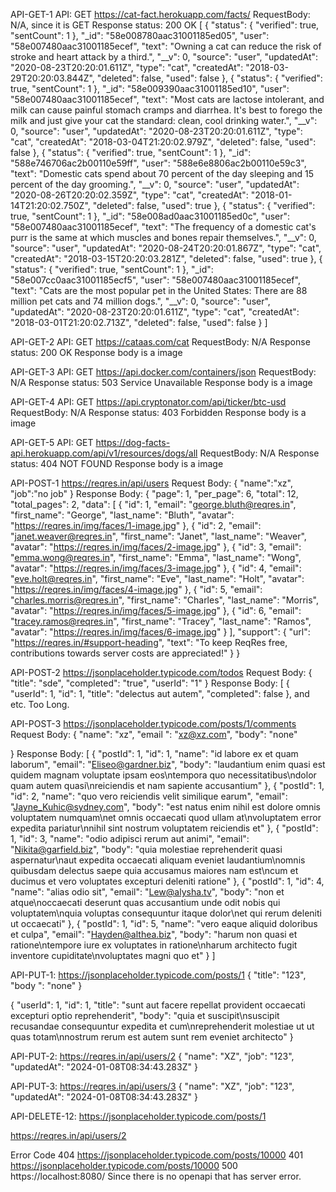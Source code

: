 API-GET-1
API: GET https://cat-fact.herokuapp.com/facts/
RequestBody: N/A, since it is GET
Response status: 200 OK
[
{
"status": {
"verified": true,
"sentCount": 1
},
"_id": "58e008780aac31001185ed05",
"user": "58e007480aac31001185ecef",
"text": "Owning a cat can reduce the risk of stroke and heart attack by a third.",
"__v": 0,
"source": "user",
"updatedAt": "2020-08-23T20:20:01.611Z",
"type": "cat",
"createdAt": "2018-03-29T20:20:03.844Z",
"deleted": false,
"used": false
},
{
"status": {
"verified": true,
"sentCount": 1
},
"_id": "58e009390aac31001185ed10",
"user": "58e007480aac31001185ecef",
"text": "Most cats are lactose intolerant, and milk can cause painful stomach cramps and diarrhea. It's best to forego the milk and just give your cat the standard: clean, cool drinking water.",
"__v": 0,
"source": "user",
"updatedAt": "2020-08-23T20:20:01.611Z",
"type": "cat",
"createdAt": "2018-03-04T21:20:02.979Z",
"deleted": false,
"used": false
},
{
"status": {
"verified": true,
"sentCount": 1
},
"_id": "588e746706ac2b00110e59ff",
"user": "588e6e8806ac2b00110e59c3",
"text": "Domestic cats spend about 70 percent of the day sleeping and 15 percent of the day grooming.",
"__v": 0,
"source": "user",
"updatedAt": "2020-08-26T20:20:02.359Z",
"type": "cat",
"createdAt": "2018-01-14T21:20:02.750Z",
"deleted": false,
"used": true
},
{
"status": {
"verified": true,
"sentCount": 1
},
"_id": "58e008ad0aac31001185ed0c",
"user": "58e007480aac31001185ecef",
"text": "The frequency of a domestic cat's purr is the same at which muscles and bones repair themselves.",
"__v": 0,
"source": "user",
"updatedAt": "2020-08-24T20:20:01.867Z",
"type": "cat",
"createdAt": "2018-03-15T20:20:03.281Z",
"deleted": false,
"used": true
},
{
"status": {
"verified": true,
"sentCount": 1
},
"_id": "58e007cc0aac31001185ecf5",
"user": "58e007480aac31001185ecef",
"text": "Cats are the most popular pet in the United States: There are 88 million pet cats and 74 million dogs.",
"__v": 0,
"source": "user",
"updatedAt": "2020-08-23T20:20:01.611Z",
"type": "cat",
"createdAt": "2018-03-01T21:20:02.713Z",
"deleted": false,
"used": false
}
]

API-GET-2
API: GET https://cataas.com/cat
RequestBody: N/A
Response status: 200 OK
Response body is a image

API-GET-3
API: GET https://api.docker.com/containers/json
RequestBody: N/A
Response status: 503 Service Unavailable
Response body is a image

API-GET-4
API: GET https://api.cryptonator.com/api/ticker/btc-usd
RequestBody: N/A
Response status: 403 Forbidden
Response body is a image

API-GET-5
API: GET https://dog-facts-api.herokuapp.com/api/v1/resources/dogs/all
RequestBody: N/A
Response status: 404 NOT FOUND
Response body is a image

API-POST-1
https://reqres.in/api/users
Request Body:
{
"name":"xz",
"job":"no job"
}
Response Body:
{
"page": 1,
"per_page": 6,
"total": 12,
"total_pages": 2,
"data": [
{
"id": 1,
"email": "george.bluth@reqres.in",
"first_name": "George",
"last_name": "Bluth",
"avatar": "https://reqres.in/img/faces/1-image.jpg"
},
{
"id": 2,
"email": "janet.weaver@reqres.in",
"first_name": "Janet",
"last_name": "Weaver",
"avatar": "https://reqres.in/img/faces/2-image.jpg"
},
{
"id": 3,
"email": "emma.wong@reqres.in",
"first_name": "Emma",
"last_name": "Wong",
"avatar": "https://reqres.in/img/faces/3-image.jpg"
},
{
"id": 4,
"email": "eve.holt@reqres.in",
"first_name": "Eve",
"last_name": "Holt",
"avatar": "https://reqres.in/img/faces/4-image.jpg"
},
{
"id": 5,
"email": "charles.morris@reqres.in",
"first_name": "Charles",
"last_name": "Morris",
"avatar": "https://reqres.in/img/faces/5-image.jpg"
},
{
"id": 6,
"email": "tracey.ramos@reqres.in",
"first_name": "Tracey",
"last_name": "Ramos",
"avatar": "https://reqres.in/img/faces/6-image.jpg"
}
],
"support": {
"url": "https://reqres.in/#support-heading",
"text": "To keep ReqRes free, contributions towards server costs are appreciated!"
}
}

API-POST-2
https://jsonplaceholder.typicode.com/todos
Request Body:
{
"title": "sde",
"completed": "true",
"userId": "1"
}
Response Body:
[
{
"userId": 1,
"id": 1,
"title": "delectus aut autem",
"completed": false
},
and etc. Too Long.

API-POST-3
https://jsonplaceholder.typicode.com/posts/1/comments
Request Body:
{
"name": "xz",
"email ": "xz@xz.com",
"body": "none"

}
Response Body:
[
{
"postId": 1,
"id": 1,
"name": "id labore ex et quam laborum",
"email": "Eliseo@gardner.biz",
"body": "laudantium enim quasi est quidem magnam voluptate ipsam eos\ntempora quo necessitatibus\ndolor quam autem quasi\nreiciendis et nam sapiente accusantium"
},
{
"postId": 1,
"id": 2,
"name": "quo vero reiciendis velit similique earum",
"email": "Jayne_Kuhic@sydney.com",
"body": "est natus enim nihil est dolore omnis voluptatem numquam\net omnis occaecati quod ullam at\nvoluptatem error expedita pariatur\nnihil sint nostrum voluptatem reiciendis et"
},
{
"postId": 1,
"id": 3,
"name": "odio adipisci rerum aut animi",
"email": "Nikita@garfield.biz",
"body": "quia molestiae reprehenderit quasi aspernatur\naut expedita occaecati aliquam eveniet laudantium\nomnis quibusdam delectus saepe quia accusamus maiores nam est\ncum et ducimus et vero voluptates excepturi deleniti ratione"
},
{
"postId": 1,
"id": 4,
"name": "alias odio sit",
"email": "Lew@alysha.tv",
"body": "non et atque\noccaecati deserunt quas accusantium unde odit nobis qui voluptatem\nquia voluptas consequuntur itaque dolor\net qui rerum deleniti ut occaecati"
},
{
"postId": 1,
"id": 5,
"name": "vero eaque aliquid doloribus et culpa",
"email": "Hayden@althea.biz",
"body": "harum non quasi et ratione\ntempore iure ex voluptates in ratione\nharum architecto fugit inventore cupiditate\nvoluptates magni quo et"
}
]

API-PUT-1:
https://jsonplaceholder.typicode.com/posts/1
{
"title": "123",
"body ": "none"
}

{
"userId": 1,
"id": 1,
"title": "sunt aut facere repellat provident occaecati excepturi optio reprehenderit",
"body": "quia et suscipit\nsuscipit recusandae consequuntur expedita et cum\nreprehenderit molestiae ut ut quas totam\nnostrum rerum est autem sunt rem eveniet architecto"
}

API-PUT-2:
https://reqres.in/api/users/2
{
"name": "XZ",
"job": "123",
"updatedAt": "2024-01-08T08:34:43.283Z"
}

API-PUT-3:
https://reqres.in/api/users/3
{
"name": "XZ",
"job": "123",
"updatedAt": "2024-01-08T08:34:43.283Z"
}

API-DELETE-12:
https://jsonplaceholder.typicode.com/posts/1

https://reqres.in/api/users/2

Error Code
404 https://jsonplaceholder.typicode.com/posts/10000
401 https://jsonplaceholder.typicode.com/posts/10000
500 https://localhost:8080/ Since there is no openapi that has server error.
